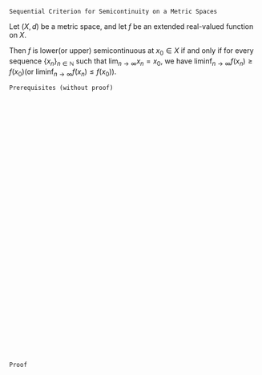 ```
Sequential Criterion for Semicontinuity on a Metric Spaces
```

Let $(X, d)$ be a metric space,
and let $f$ be an extended real-valued function on $X$.


Then $f$ is lower(or upper) semicontinuous at $x_0\in X$ if and only if for every sequence $\{x_n\}_{n\in \mathbb{N}}$ such that $\lim_{n\rightarrow \infty}x_n=x_0$, we have $\liminf_{n \rightarrow \infty}f(x_n)\geq f(x_0)($or $\liminf_{n \rightarrow \infty}f(x_n)\leq f(x_0))$.


```
Prerequisites (without proof)
```



<br>
<br>
<br>
<br>
<br>
<br>
<br>
<br>
<br>
<br>
<br>
<br>
<br>
<br>
<br>
<br>
<br>
<br>
<br>
<br>
<br>
<br>
<br>
<br>
<br>
<br>
<br>
<br>
<br>
<br>


```
Proof
```
